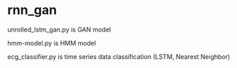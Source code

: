 # rnn_gan
unrolled_lstm_gan.py is GAN model

hmm-model.py is HMM model

ecg_classifier.py is time series data classification (LSTM, Nearest Neighbor)
